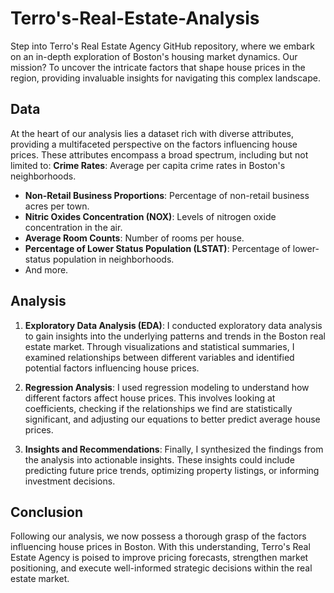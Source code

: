 # Terro's-Real-Estate-Analysis
Step into Terro's Real Estate Agency GitHub repository, where we embark on an in-depth exploration of Boston's housing market dynamics. Our mission? To uncover the intricate factors that shape house prices in the region, providing invaluable insights for navigating this complex landscape.

## Data
At the heart of our analysis lies a dataset rich with diverse attributes, providing a multifaceted perspective on the factors influencing house prices. These attributes encompass a broad spectrum, including but not limited to:
**Crime Rates**: Average per capita crime rates in Boston's neighborhoods.
- **Non-Retail Business Proportions**: Percentage of non-retail business acres per town.
- **Nitric Oxides Concentration (NOX)**: Levels of nitrogen oxide concentration in the air.
- **Average Room Counts**: Number of rooms per house.
- **Percentage of Lower Status Population (LSTAT)**: Percentage of lower-status population in neighborhoods.
- And more.

## Analysis
1. **Exploratory Data Analysis (EDA)**: I conducted exploratory data analysis to gain insights into the underlying patterns and trends in the Boston real estate market. Through visualizations and statistical summaries, I examined relationships between different variables and identified potential factors influencing house prices.

2. **Regression Analysis**: I used regression modeling to understand how different factors affect house prices. This involves looking at coefficients, checking if the relationships we find are statistically significant, and adjusting our equations to better predict average house prices.

3. **Insights and Recommendations**: Finally, I synthesized the findings from the analysis into actionable insights. These insights could include  predicting future price trends, optimizing property listings, or informing investment decisions.

## Conclusion
Following our analysis, we now possess a thorough grasp of the factors influencing house prices in Boston. With this understanding, Terro's Real Estate Agency is poised to improve pricing forecasts, strengthen market positioning, and execute well-informed strategic decisions within the real estate market.
